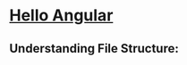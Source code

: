 # [Hello Angular](https://plnkr.co/edit/cBWxRPtDiIKZIAv8kSVM?p=preview)

## Understanding File Structure: